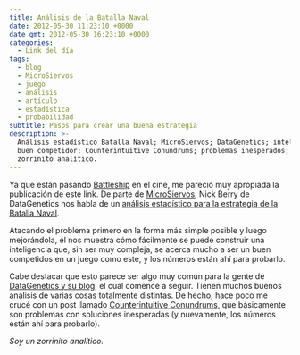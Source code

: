 ```yaml
---
title: Análisis de la Batalla Naval
date: 2012-05-30 11:23:10 +0000
date_gmt: 2012-05-30 16:23:10 +0000
categories:
  - Link del día
tags:
  - blog
  - MicroSiervos
  - juego
  - análisis
  - artículo
  - estadística
  - probabilidad
subtitle: Pasos para crear una buena estrategia
description: >-
  Análisis estadístico Batalla Naval; MicroSiervos; DataGenetics; inteligencia;
  buen competidor; Counterintuitive Conundrums; problemas inesperados; números;
  zorrinito analítico.
---
```



Ya que están pasando [Battleship](http://www.imdb.com/title/tt1440129/) en el cine, me pareció muy apropiada la publicación de este link. De parte de [MicroSiervos](http://juegos.microsiervos.com/clasicos/batalla-naval-analisis.html), Nick Berry de DataGenetics nos habla de un [análisis estadístico para la estrategia de la Batalla Naval](http://www.datagenetics.com/blog/december32011/index.html).

Atacando el problema primero en la forma más simple posible y luego mejorándola, él nos muestra cómo fácilmente se puede construir una inteligencia que, sin ser muy compleja, se acerca mucho a ser un buen competidos en un juego como este, y los números están ahí para probarlo.

Cabe destacar que esto parece ser algo muy común para la gente de [DataGenetics y su blog](http://www.datagenetics.com/blog.html), el cual comencé a seguir. Tienen muchos buenos análisis de varias cosas totalmente distintas. De hecho, hace poco me crucé con un post llamado [Counterintuitive Conundrums](http://www.datagenetics.com/blog/may12012/index.html), que básicamente son problemas con soluciones inesperadas (y nuevamente, los números están ahí para probarlo).

_Soy un zorrinito analítico._
